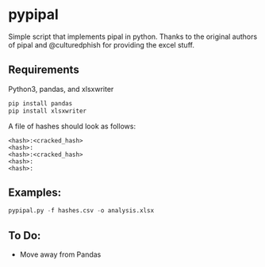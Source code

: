# pypipal
Simple script that implements pipal in python. Thanks to the original authors of pipal and @culturedphish for providing the excel stuff.

## Requirements
Python3, pandas, and xlsxwriter
```python
pip install pandas
pip install xlsxwriter
```
A file of hashes should look as follows:

```
<hash>:<cracked_hash>
<hash>:
<hash>:<cracked_hash>
<hash>:
<hash>:
```

## Examples:
```python
pypipal.py -f hashes.csv -o analysis.xlsx
```

## To Do:
- Move away from Pandas

